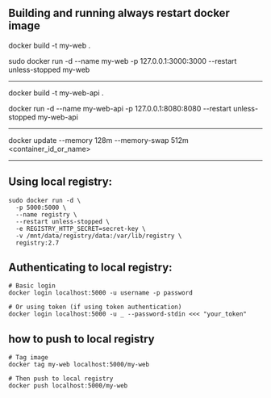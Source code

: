 ## Building and running always restart docker image

docker build -t my-web .

sudo docker run -d --name my-web -p 127.0.0.1:3000:3000 --restart unless-stopped my-web


-----------------------------------------------------------------------------------------------


docker build -t my-web-api .

docker run -d --name my-web-api -p 127.0.0.1:8080:8080 --restart unless-stopped my-web-api


-----------------------------------------------------------------------------------------------


docker update --memory 128m --memory-swap 512m <container_id_or_name>


-----------------------------------------------------------------------------------------------


## Using local registry:

```
sudo docker run -d \
  -p 5000:5000 \
  --name registry \
  --restart unless-stopped \
  -e REGISTRY_HTTP_SECRET=secret-key \
  -v /mnt/data/registry/data:/var/lib/registry \
  registry:2.7
```

## Authenticating to local registry:

```
# Basic login
docker login localhost:5000 -u username -p password

# Or using token (if using token authentication)
docker login localhost:5000 -u _ --password-stdin <<< "your_token"
```

## how to push to local registry

```
# Tag image
docker tag my-web localhost:5000/my-web

# Then push to local registry
docker push localhost:5000/my-web
```